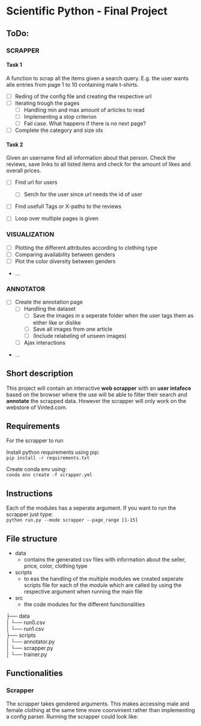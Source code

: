 # Scientific Python - Final Project

## ToDo:
### SCRAPPER

#### Task 1
A function to scrap all the items given a search query. E.g. the user wants alle entries from page 1 to 10 containing male t-shirts.

- [ ] Reding of the config file and creating the respective url
- [ ] Iterating trough the pages 
    - [ ] Handling min and max amount of articles to read
    - [ ] Implementing a stop criterion
    - [ ] Fail case. What happens if there is no next page?
- [ ] Complete the category and size ids

#### Task 2 
Given an username find all information about that person. Check the reviews, save links to all listed items and check for the amount of likes and overall prices. 

- [ ] Find url for users 
    - [ ] Serch for the user since url needs the id of user
- [ ] Find usefull Tags or X-paths to the reviews
- [ ] Loop over multiple pages is given


### VISUALIZATION
- [ ] Plotting the different attributes according to clothing type
- [ ] Comparing availability between genders 
- [ ] Plot the color diversity between genders
- ...

### ANNOTATOR
- [ ] Create the annotation page
    - [ ] Handling the dataset
        - [ ] Save the images in a seperate folder when the user tags them as either like or dislike
        - [ ] Save all images from one article
        - [ ] (Include relabeling of unseen images)
    - [ ] Ajax interactions
- ...


## Short description
This project will contain an interactive **web scrapper** with an **user intafece** based on the browser where the use will be able to filter their search and **annotate** the scrapped data. However the scrapper will only work on the webstore of Vinted.com.

## Requirements
For the scrapper to run 

Install python requirements using pip:  
```pip install -r requirements.txt```  

Create conda env using:  
```conda env create -f scrapper.yml ```

## Instructions
Each of the modules has a seperate argument. If you want to run the scrapper just type:  
```python run.py --mode scrapper --page_range [1-15]```

## File structure
- data
    - contains the generated csv files with information about the seller, price, color, clothing type
- scripts
    - to eas the handling of the multiple modules we created seperate scripts file for each of the module which are called by using the respective argument when running the main file
- src
    - the code modules for the different functionalities

├── data     
│   └── run0.csv  
│   └── run1.csv  
├── scripts  
│   └── annotator.py  
│   └── scrapper.py  
│   └── trainer.py  

## Functionalities

### Scrapper
The scrapper takes gendered arguments. This makes accessing male and female clothing at the same time more coonvinient rather than implementing a config parser. Running the scrapper could look like:  
```python run.py --mode scrapper --gender [male, female] --category shoes --sizes w_size
